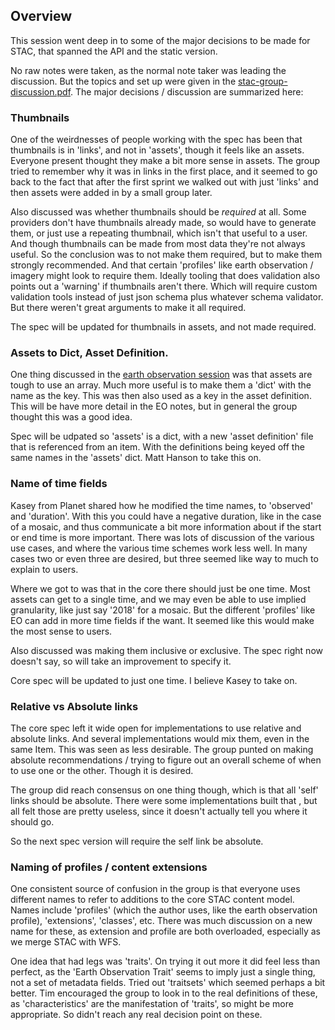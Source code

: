 ## Overview

This session went deep in to some of the major decisions to be made for STAC, that spanned the API and the static version. 

No raw notes were taken, as the normal note taker was leading the discussion. But the topics and set up were given in the
[stac-group-discussion.pdf](stac-group-discussion.pdf). The major decisions / discussion are summarized here:

### Thumbnails

One of the weirdnesses of people working with the spec has been that thumbnails is in 'links', and not in 'assets', though
it feels like an assets. Everyone present thought they make a bit more sense in assets. The group tried to remember why
it was in links in the first place, and it seemed to go back to the fact that after the first sprint we walked out with just
'links' and then assets were added in by a small group later. 

Also discussed was whether thumbnails should be *required* at all. Some providers don't have thumbnails already made, so would
have to generate them, or just use a repeating thumbnail, which isn't that useful to a user. And though thumbnails can be
made from most data they're not always useful. So the conclusion was to not make them required, but to make them strongly
recommended. And that certain 'profiles' like earth observation / imagery might look to require them. Ideally tooling that
does validation also points out a 'warning' if thumbnails aren't there. Which will require custom validation tools instead
of just json schema plus whatever schema validator. But there weren't great arguments to make it all required.

The spec will be updated for thumbnails in assets, and not made required.

### Assets to Dict, Asset Definition.

One thing discussed in the [earth observation session](stac-eo.md) was that assets are tough to use an array. Much
more useful is to make them a 'dict' with the name as the key. This was then also used as a key in the asset definition. This
will be have more detail in the EO notes, but in general the group thought this was a good idea.

Spec will be udpated so 'assets' is a dict, with a new 'asset definition' file that is referenced from an item. With the 
definitions being keyed off the same names in the 'assets' dict. Matt Hanson to take this on. 

### Name of time fields

Kasey from Planet shared how he modified the time names, to 'observed' and 'duration'. With this you could have a negative
duration, like in the case of a mosaic, and thus communicate a bit more information about if the start or end time is more 
important. There was lots of discussion of the various use cases, and where the various time schemes work less well. In many
cases two or even three are desired, but three seemed like way to much to explain to users.

Where we got to was that in the core there should just be one time. Most assets can get to a single time, and we may even
be able to use implied granularity, like just say '2018' for a mosaic. But the different 'profiles' like EO can add in
more time fields if the want. It seemed like this would make the most sense to users. 

Also discussed was making them inclusive or exclusive. The spec right now doesn't say, so will take an improvement to specify it. 

Core spec will be updated to just one time. I believe Kasey to take on. 

### Relative vs Absolute links  

The core spec left it wide open for implementations to use relative and absolute links. And several implementations would 
mix them, even in the same Item. This was seen as less desirable. The group punted on making absolute recommendations / trying
to figure out an overall scheme of when to use one or the other. Though it is desired. 

The group did reach consensus on one thing though, which is that all 'self' links should be absolute. There were some 
implementations built that , but 
all felt those are pretty useless, since it doesn't actually tell you where it should go. 

So the next spec version will require the self link be absolute.

### Naming of profiles / content extensions

One consistent source of confusion in the group is that everyone uses different names to refer to additions to the core STAC
content model. Names include 'profiles' (which the author uses, like the earth observation profile), 'extensions', 'classes', etc. There was much discussion on a new name for these, as extension and profile are both overloaded, especially as we 
merge STAC with WFS. 

One idea that had legs was 'traits'. On trying it out more it did feel less than perfect, as the 'Earth Observation Trait' seems to imply just a single thing, not a set of metadata fields. Tried out 'traitsets' which seemed perhaps a bit better.
Tim encouraged the group to look in to the real definitions of these, as 'characteristics' are the manifestation of 'traits', 
so might be more appropriate. So didn't reach any real decision point on these.
